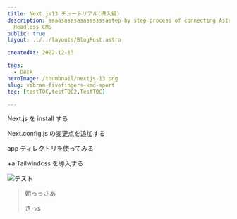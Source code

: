 ```yaml
---
title: Next.js13 チュートリアル(導入編)
description: aaaasasasasasassssastep by step process of connecting Astro-Paper blog theme with Forestry
  Headless CMS
public: true
layout: ../../layouts/BlogPost.astro

createdAt: 2022-12-13

tags:
  - Desk
heroImage: /thumbnail/nextjs-13.png
slug: vibram-fivefingers-kmd-sport
toc: [testTOC,testTOC2,TestTOC]

---
```



Next.js を install する

Next.config.js の変更点を追加する

app ディレクトリを使ってみる

+a Tailwindcss を導入する

![テスト](/sky.png) 
> 朝っっさあ
>
> さっs
>
> 